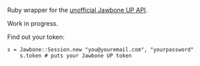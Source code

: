 Ruby wrapper for the [unofficial Jawbone UP API](http://eric-blue.com/projects/up-api/). 

Work in progress. 

Find out your token:

    s = Jawbone::Session.new "you@youremail.com", "yourpassword"
		s.token # puts your Jawbone UP token
		
		